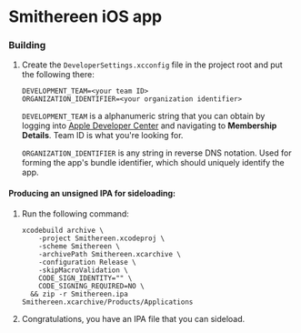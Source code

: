 # Smithereen iOS app

### Building
1. Create the `DeveloperSettings.xcconfig` file in the project root and put the following
   there:
   ```
   DEVELOPMENT_TEAM=<your team ID>
   ORGANIZATION_IDENTIFIER=<your organization identifier>
   ```

   `DEVELOPMENT_TEAM` is a alphanumeric string that you can obtain by logging into
   [Apple Developer Center](https://developer.apple.com/account/) and navigating to
   **Membership Details**. Team ID is what you're looking for.

   `ORGANIZATION_IDENTIFIER` is any string in reverse DNS notation.
   Used for forming the app's bundle identifier, which should uniquely identify the app.

#### Producing an unsigned IPA for sideloading:
1. Run the following command:
   ```
   xcodebuild archive \
       -project Smithereen.xcodeproj \
       -scheme Smithereen \
       -archivePath Smithereen.xcarchive \
       -configuration Release \
       -skipMacroValidation \
       CODE_SIGN_IDENTITY="" \
       CODE_SIGNING_REQUIRED=NO \
     && zip -r Smithereen.ipa Smithereen.xcarchive/Products/Applications
   ```
1. Congratulations, you have an IPA file that you can sideload.

